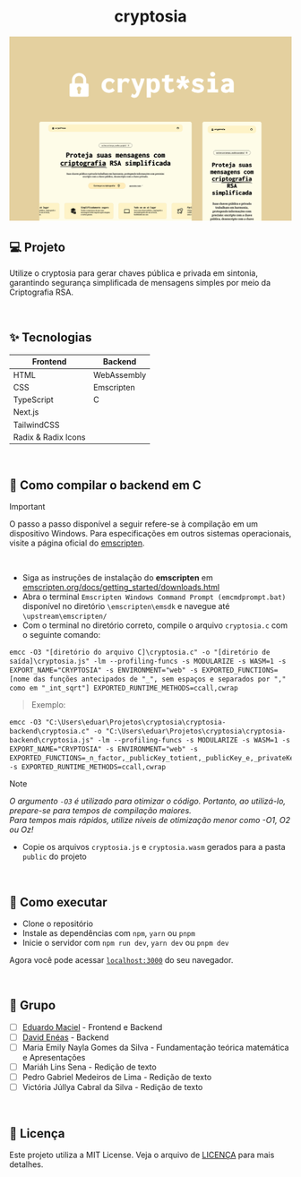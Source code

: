 <h1 align="center">
    cryptosia
</h1>

<picture>
  <source media="(prefers-color-scheme: dark)" srcset="/.github/cover.png">
  <source media="(prefers-color-scheme: light)" srcset="/.github/cover_light.png">
  <img alt="Main projeto cover." src="/.github/cover_light.png">
</picture>

## 💻 Projeto

Utilize o cryptosia para gerar chaves pública e privada em sintonia, garantindo segurança simplificada de mensagens simples por meio da Criptografia RSA.

<br />

## ✨ Tecnologias

<!--
#### Frontend:

-   [ ] HTML
-   [ ] CSS
-   [ ] TypeScript
-   [ ] Next.js
-   [ ] TailwindCSS
-   [ ] Radix & Radix Icons

#### Backend

-   [ ] Emscripten
-   [ ] WebAssembly
-   [ ] C
-->

| Frontend  | Backend |
| ------------------ | ------------- |
| HTML  | WebAssembly  |
| CSS  | Emscripten  |
| TypeScript  | C  |
| Next.js  |   |
| TailwindCSS  |   |
| Radix & Radix Icons  |   |

<br />

## 💽 Como compilar o backend em C

> [!IMPORTANT]  
> O passo a passo disponível a seguir refere-se à compilação em um dispositivo Windows. Para especificações em outros sistemas operacionais, visite a página oficial do [emscripten](https://emscripten.org/docs/getting_started/downloads.html).

<br />

-   Siga as instruções de instalação do **emscripten** em [emscripten.org/docs/getting_started/downloads.html](https://emscripten.org/docs/getting_started/downloads.html)
-   Abra o terminal `Emscripten Windows Command Prompt (emcmdprompt.bat)` disponível no diretório `\emscripten\emsdk` e navegue até `\upstream\emscripten/`
-   Com o terminal no diretório correto, compile o arquivo `cryptosia.c` com o seguinte comando:

```
emcc -O3 "[diretório do arquivo C]\cryptosia.c" -o "[diretório de saída]\cryptosia.js" -lm --profiling-funcs -s MODULARIZE -s WASM=1 -s EXPORT_NAME="CRYPTOSIA" -s ENVIRONMENT="web" -s EXPORTED_FUNCTIONS=[nome das funções antecipados de "_", sem espaços e separados por "," como em "_int_sqrt"] EXPORTED_RUNTIME_METHODS=ccall,cwrap
```

> Exemplo:

```
emcc -O3 "C:\Users\eduar\Projetos\cryptosia\cryptosia-backend\cryptosia.c" -o "C:\Users\eduar\Projetos\cryptosia\cryptosia-backend\cryptosia.js" -lm --profiling-funcs -s MODULARIZE -s WASM=1 -s EXPORT_NAME="CRYPTOSIA" -s ENVIRONMENT="web" -s EXPORTED_FUNCTIONS=_n_factor,_publicKey_totient,_publicKey_e,_privateKey_d,_mdc -s EXPORTED_RUNTIME_METHODS=ccall,cwrap
```

> [!NOTE]  
> _O argumento `-O3` é utilizado para otimizar o código. Portanto, ao utilizá-lo, prepare-se para tempos de compilação maiores. <br /> Para tempos mais rápidos, utilize níveis de otimização menor como -O1, O2 ou Oz!_

-   Copie os arquivos `cryptosia.js` e `cryptosia.wasm` gerados para a pasta `public` do projeto

<br />

## 🚀 Como executar

-   Clone o repositório
-   Instale as dependências com `npm`, `yarn` ou `pnpm`
-   Inicie o servidor com `npm run dev`, `yarn dev` ou `pnpm dev`

Agora você pode acessar [`localhost:3000`](http://localhost:3000) do seu navegador.

<br />

## 👥 Grupo

-   [ ] [Eduardo Maciel](https://github.com/theduardomaciel) - Frontend e Backend
-   [ ] [David Enéas](https://github.com/EneasDavid) - Backend
-   [ ] Maria Emily Nayla Gomes da Silva - Fundamentação teórica matemática e Apresentações
-   [ ] Mariáh Lins Sena - Redição de texto
-   [ ] Pedro Gabriel Medeiros de Lima - Redição de texto
-   [ ] Victória Júllya Cabral da Silva - Redição de texto

<br />

## 📝 Licença

Este projeto utiliza a MIT License. Veja o arquivo de [LICENÇA](LICENSE) para mais detalhes.
